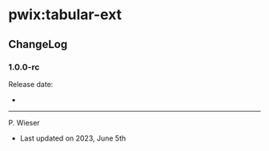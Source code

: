 # pwix:tabular-ext

## ChangeLog

### 1.0.0-rc

Release date: 

- 

---
P. Wieser
- Last updated on 2023, June 5th
